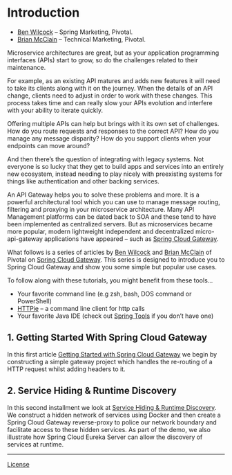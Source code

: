 # Introduction

* [Ben Wilcock][1] – Spring Marketing, Pivotal.
* [Brian McClain][2] – Technical Marketing, Pivotal.

Microservice architectures are great, but as your application programming interfaces (APIs) start to grow, so do the challenges related to their maintenance. 

For example, as an existing API matures and adds new features it will need to take its clients along with it on the journey. When the details of an API change, clients need to adjust in order to work with these changes. This process takes time and can really slow your APIs evolution and interfere with your ability to iterate quickly. 

Offering multiple APIs can help but brings with it its own set of challenges. How do you route requests and responses to the correct API? How do you manage any message disparity? How do you support clients when your endpoints can move around? 

And then there’s the question of integrating with legacy systems. Not everyone is so lucky that they get to build apps and services into an entirely new ecosystem, instead needing to play nicely with preexisting systems for things like authentication and other backing services. 

An API Gateway helps you to solve these problems and more. It is a powerful architectural tool which you can use to manage message routing, filtering and proxying in your microservice architecture. Many API Management platforms can be dated back to SOA and these tend to have been implemented as centralized servers. But as microservices became more popular, modern lightweight independent and decentralized micro-api-gateway applications have appeared – such as [Spring Cloud Gateway][3].  

What follows is a series of articles by [Ben Wilcock][1] and [Brian McClain][2] of Pivotal on [Spring Cloud Gateway][3]. This series is designed to introduce you to Spring Cloud Gateway and show you some simple but popular use cases.

To follow along with these tutorials, you might benefit from these tools...

* Your favorite command line (e.g zsh, bash, DOS command or PowerShell)
* [HTTPie][4] – a command line client for http calls 
* Your favorite Java IDE (check out [Spring Tools][5] if you don’t have one)

## 1. Getting Started With Spring Cloud Gateway

In this first article [Getting Started with Spring Cloud Gateway][6] we begin by constructing a simple gateway project which handles the re-routing of a HTTP request whilst adding headers to it.

## 2. Service Hiding & Runtime Discovery

In this second installment we look at [Service Hiding & Runtime Discovery][8]. We construct a hidden network of services using Docker and then create a Spring Cloud Gateway reverse-proxy to police our network boundary and facilitate access to these hidden services. As part of the demo, we also illustrate how Spring Cloud Eureka Server can allow the discovery of services at runtime.

----

[License][7]


[1]: https://twitter.com/benbravo73
[2]: https://twitter.com/BrianMMcClain
[3]: https://spring.io/projects/spring-cloud-gateway
[4]: https://httpie.org/
[5]: https://spring.io/tools
[6]: getting_started.md
[7]: LICENSE
[8]: runtime-discovery-and-service-hiding.md
